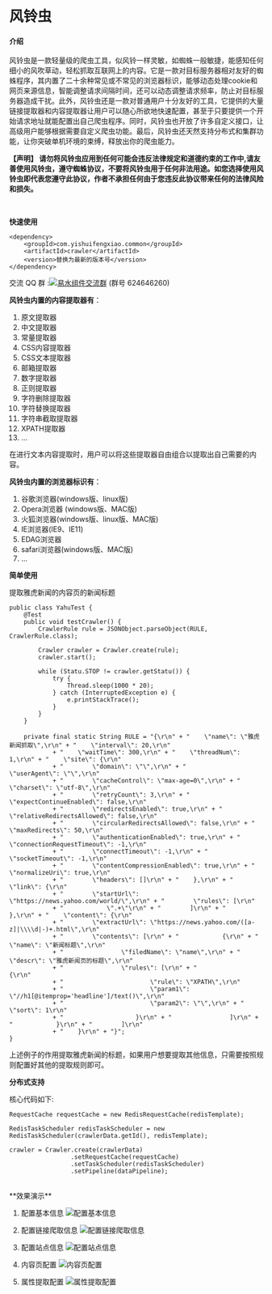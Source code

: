 # 风铃虫

#### 介绍
风铃虫是一款轻量级的爬虫工具，似风铃一样灵敏，如蜘蛛一般敏捷，能感知任何细小的风吹草动，轻松抓取互联网上的内容。它是一款对目标服务器相对友好的蜘蛛程序，其内置了二十余种常见或不常见的浏览器标识，能够动态处理cookie和网页来源信息，智能调整请求间隔时间，还可以动态调整请求频率，防止对目标服务器造成干扰。此外，风铃虫还是一款对普通用户十分友好的工具，它提供的大量链接提取器和内容提取器让用户可以随心所欲地快速配置，甚至于只要提供一个开始请求地址就能配置出自己爬虫程序。同时，风铃虫也开放了许多自定义接口，让高级用户能够根据需要自定义爬虫功能。最后，风铃虫还天然支持分布式和集群功能，让你突破单机环境的束缚，释放出你的爬虫能力。

**【声明】
请勿将风铃虫应用到任何可能会违反法律规定和道德约束的工作中,请友善使用风铃虫，遵守蜘蛛协议，不要将风铃虫用于任何非法用途。如您选择使用风铃虫即代表您遵守此协议，作者不承担任何由于您违反此协议带来任何的法律风险和损失。**

<br/>

**快速使用**


```
<dependency>
    <groupId>com.yishuifengxiao.common</groupId>
    <artifactId>crawler</artifactId>
    <version>替换为最新的版本号</version>
</dependency>
```


交流 QQ 群 :<a target="_blank" href="//shang.qq.com/wpa/qunwpa?idkey=a81681f687ced1bf514d6226d00463798cefc0a9559fc7d34f1e17e719ca8573"><img border="0" src="//pub.idqqimg.com/wpa/images/group.png" alt="易水组件交流群" title="易水组件交流群"></a> (群号 624646260)

**风铃虫内置的内容提取器有**：
1. 原文提取器
2. 中文提取器
3. 常量提取器
4. CSS内容提取器
5. CSS文本提取器
6. 邮箱提取器
7. 数字提取器
8. 正则提取器
9. 字符删除提取器
10. 字符替换提取器
11. 字符串截取提取器
12. XPATH提取器
13. ...
 
在进行文本内容提取时，用户可以将这些提取器自由组合以提取出自己需要的内容。

**风铃虫内置的浏览器标识有**：
1. 谷歌浏览器(windows版、linux版)
2. Opera浏览器 (windows版、MAC版)
3. 火狐浏览器(windows版、linux版、MAC版)
4. IE浏览器(IE9、IE11)
5. EDAG浏览器
6. safari浏览器(windows版、MAC版)
8. ...

**简单使用**

提取雅虎新闻的内容页的新闻标题
```
public class YahuTest {
	@Test
	public void testCrawler() {
		CrawlerRule rule = JSONObject.parseObject(RULE, CrawlerRule.class);

		Crawler crawler = Crawler.create(rule);
		crawler.start();

		while (Statu.STOP != crawler.getStatu()) {
			try {
				Thread.sleep(1000 * 20);
			} catch (InterruptedException e) {
				e.printStackTrace();
			}
		}
	}

	private final static String RULE = "{\r\n" + "    \"name\": \"雅虎新闻抓取\",\r\n" + "    \"interval\": 20,\r\n"
			+ "    \"waitTime\": 300,\r\n" + "    \"threadNum\": 1,\r\n" + "    \"site\": {\r\n"
			+ "        \"domain\": \"\",\r\n" + "        \"userAgent\": \"\",\r\n"
			+ "        \"cacheControl\": \"max-age=0\",\r\n" + "        \"charset\": \"utf-8\",\r\n"
			+ "        \"retryCount\": 3,\r\n" + "        \"expectContinueEnabled\": false,\r\n"
			+ "        \"redirectsEnabled\": true,\r\n" + "        \"relativeRedirectsAllowed\": false,\r\n"
			+ "        \"circularRedirectsAllowed\": false,\r\n" + "        \"maxRedirects\": 50,\r\n"
			+ "        \"authenticationEnabled\": true,\r\n" + "        \"connectionRequestTimeout\": -1,\r\n"
			+ "        \"connectTimeout\": -1,\r\n" + "        \"socketTimeout\": -1,\r\n"
			+ "        \"contentCompressionEnabled\": true,\r\n" + "        \"normalizeUri\": true,\r\n"
			+ "        \"headers\": []\r\n" + "    },\r\n" + "    \"link\": {\r\n"
			+ "        \"startUrl\": \"https://news.yahoo.com/world/\",\r\n" + "        \"rules\": [\r\n"
			+ "            \".+\"\r\n" + "        ]\r\n" + "    },\r\n" + "    \"content\": {\r\n"
			+ "        \"extractUrl\": \"https://news.yahoo.com/([a-z]|\\\\d|-)+.html\",\r\n"
			+ "        \"contents\": [\r\n" + "            {\r\n" + "                \"name\": \"新闻标题\",\r\n"
			+ "                \"filedName\": \"name\",\r\n" + "                \"descr\": \"雅虎新闻页的标题\",\r\n"
			+ "                \"rules\": [\r\n" + "                    {\r\n"
			+ "                        \"rule\": \"XPATH\",\r\n"
			+ "                        \"param1\": \"//h1[@itemprop='headline']/text()\",\r\n"
			+ "                        \"param2\": \"\",\r\n" + "                        \"sort\": 1\r\n"
			+ "                    }\r\n" + "                ]\r\n" + "            }\r\n" + "        ]\r\n"
			+ "    }\r\n" + "}";
}
```
上述例子的作用提取雅虎新闻的标题，如果用户想要提取其他信息，只需要按照规则配置好其他的提取规则即可。


**分布式支持**

核心代码如下:


```
RequestCache requestCache = new RedisRequestCache(redisTemplate);

RedisTaskScheduler redisTaskScheduler = new RedisTaskScheduler(crawlerData.getId(), redisTemplate);

crawler = Crawler.create(crawlerData)
                 .setRequestCache(requestCache)
                 .setTaskScheduler(redisTaskScheduler)
                 .setPipeline(dataPipeline);
```
<br/>
 **效果演示** 

1. 配置基本信息
![配置基本信息](https://images.gitee.com/uploads/images/2019/1202/155351_d2adfab6_400404.png "配置基本信息.png")

2. 配置链接爬取信息
![配置链接爬取信息](https://images.gitee.com/uploads/images/2019/1202/155432_8ab363a8_400404.png "配置链接爬取信息.png")

3. 配置站点信息
![配置站点信息](https://images.gitee.com/uploads/images/2019/1202/155457_d4bf6e93_400404.png "配置站点信息.png")

4. 内容页配置
![内容页配置](https://images.gitee.com/uploads/images/2019/1202/155524_c5e82fd9_400404.png "内容页配置.png")

5. 属性提取配置
![属性提取配置](https://images.gitee.com/uploads/images/2019/1202/155554_15b869ae_400404.png "属性提取配置.png")

<br/><br/>
